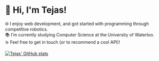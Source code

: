 # 👋 Hi, I'm Tejas!

🌐 I enjoy web development, and got started with programming through competitive robotics.\
📚 I'm currently studying Computer Science at the University of Waterloo.\
☕ Feel free to get in touch (or to recommend a cool API)!

[![Tejas' GitHub stats](https://github-readme-stats.vercel.app/api?username=twilkhoo&count_private=true&show_icons=true&theme=tokyonight)](https://github.com/anuraghazra/github-readme-stats)

